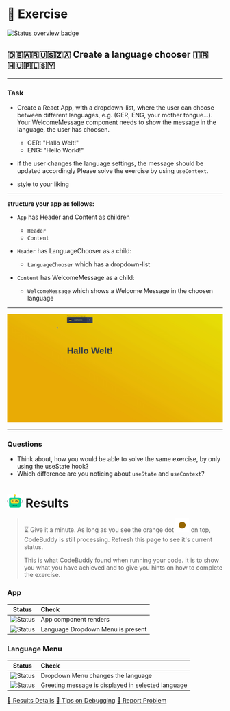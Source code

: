 # :cartwheeling: Exercise 
[![Status overview badge](../../blob/badges/.github/badges/main/badge.svg)](#-results)



## :de::argentina::us::south_africa: Create a language chooser :iran::hungary::poland::syria:

---
### Task

- Create a React App, with a dropdown-list, where the user can choose between different languages,
e.g. (GER, ENG, your mother tongue...). Your WelcomeMessage component needs to show the message in the language, the user has choosen.

  - GER: "Hallo Welt!"
  - ENG: "Hello World!"

- if the user changes the language settings, the message should be updated accordingly
Please solve the exercise by using `useContext`.

- style to your liking

---

**structure your app as follows:**

- `App` has Header and Content as children
  - `Header`
  - `Content`

- `Header` has LanguageChooser as a child:
  - `LanguageChooser` which has a dropdown-list
- `Content` has WelcomeMessage as a child:
  - `WelcomeMessage` which shows a Welcome Message in the choosen language

---

![](language-setter.gif)

---

### Questions

- Think about, how you would be able to solve the same exercise, by only using the useState hook?
- Which difference are you noticing about `useState` and `useContext`?

[//]: # (autograding info start)
# <img src="https://github.com/DCI-EdTech/autograding-setup/raw/main/assets/bot-large.svg" alt="" data-canonical-src="https://github.com/DCI-EdTech/autograding-setup/raw/main/assets/bot-large.svg" height="31" /> Results
> ⌛ Give it a minute. As long as you see the orange dot ![processing](https://raw.githubusercontent.com/DCI-EdTech/autograding-setup/main/assets/processing.svg) on top, CodeBuddy is still processing. Refresh this page to see it's current status.
>
> This is what CodeBuddy found when running your code. It is to show you what you have achieved and to give you hints on how to complete the exercise.


### App

|                 Status                  | Check                                                                                    |
| :-------------------------------------: | :--------------------------------------------------------------------------------------- |
| ![Status](../../blob/badges/.github/badges/main/status0.svg) | App component renders |
| ![Status](../../blob/badges/.github/badges/main/status1.svg) | Language Dropdown Menu is present |

### Language Menu

|                 Status                  | Check                                                                                    |
| :-------------------------------------: | :--------------------------------------------------------------------------------------- |
| ![Status](../../blob/badges/.github/badges/main/status2.svg) | Dropdown Menu changes the language |
| ![Status](../../blob/badges/.github/badges/main/status3.svg) | Greeting message is displayed in selected language |



[🔬 Results Details](../../actions)
[🐞 Tips on Debugging](https://github.com/DCI-EdTech/autograding-setup/wiki/How-to-work-with-CodeBuddy)
[📢 Report Problem](https://docs.google.com/forms/d/e/1FAIpQLSfS8wPh6bCMTLF2wmjiE5_UhPiOEnubEwwPLN_M8zTCjx5qbg/viewform?usp=pp_url&entry.652569746=SPA-STORE-language-setting)


[//]: # (autograding info end)